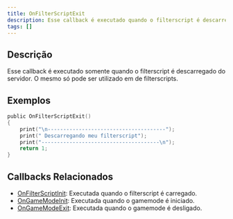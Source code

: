 ```yaml
---
title: OnFilterScriptExit
description: Esse callback é executado quando o filterscript é descarregado do servidor.
tags: []
---
```


## Descrição

Esse callback é executado somente quando o filterscript é descarregado do servidor. O mesmo só pode ser utilizado em de filterscripts.

## Exemplos

```c
public OnFilterScriptExit()
{
    print("\n--------------------------------------");
    print(" Descarregando meu filterscript");
    print("--------------------------------------\n");
    return 1;
}
```

## Callbacks Relacionados

- [OnFilterScriptInit](OnFilterScriptInit): Executada quando o filterscript é carregado.
- [OnGameModeInit](OnGameModeInit): Executada quando o gamemode é iniciado.
- [OnGameModeExit](OnGameModeExit): Executada quando o gamemode é desligado.
